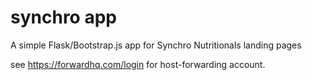 # synchro app

A simple Flask/Bootstrap.js app for Synchro Nutritionals landing pages

see https://forwardhq.com/login for host-forwarding account. 

